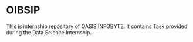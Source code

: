 # OIBSIP
This is internship repository of OASIS INFOBYTE. It contains Task provided during the Data Science Internship.
